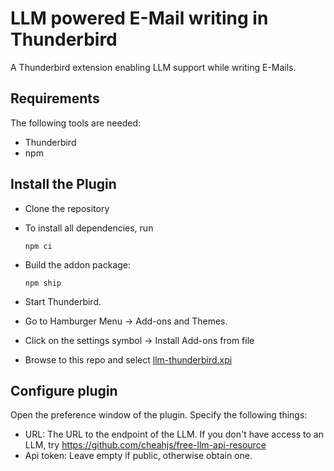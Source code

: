 # LLM powered E-Mail writing in Thunderbird

A Thunderbird extension enabling LLM support while writing E-Mails.

## Requirements

The following tools are needed:

- Thunderbird
- npm

## Install the Plugin

- Clone the repository
- To install all dependencies, run
  ```shell
  npm ci
  ```

- Build the addon package:
  ```shell
  npm ship
  ```
- Start Thunderbird.
- Go to Hamburger Menu -> Add-ons and Themes.
- Click on the settings symbol -> Install Add-ons from file
- Browse to this repo and select [llm-thunderbird.xpi](llm-thunderbird.xpi)

## Configure plugin

Open the preference window of the plugin.
Specify the following things:

- URL: The URL to the endpoint of the LLM.
  If you don't have access to an LLM, try https://github.com/cheahjs/free-llm-api-resource
- Api token: Leave empty if public, otherwise obtain one.
